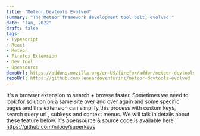 ```yaml
---
title: "Meteor Devtools Evolved"
summary: "The Meteor framework development tool belt, evolved."
date: "Jan, 2022"
draft: false
tags:
- Typescript
- React
- Meteor
- Firefox Extension
- Dev Tool
- Opensource
demoUrl: https://addons.mozilla.org/en-US/firefox/addon/meteor-devtools-evolved
repoUrl: https://github.com/leonardoventurini/meteor-devtools-evolved
---
```


It's a browser extension to search + browse faster. Sometimes we need to look for solution on a same site over and over again and some specific pages and this extension can simplify this process with custom keys, search query url , subkeys and context menus. We will talk in details about these feature below. it's opensource & source code is available here https://github.com/nilooy/superkeys
